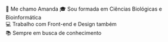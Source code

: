 👋 Me chamo Amanda
🎓 Sou formada em Ciências Biológicas e Bioinformática<br>
💻 Trabalho com Front-end e Design também<br>
📚 Sempre em busca de conhecimento
